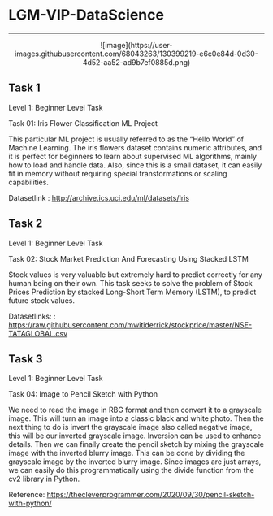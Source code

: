 # LGM-VIP-DataScience
---
<center>
![image](https://user-images.githubusercontent.com/68043263/130399219-e6c0e84d-0d30-4d52-aa52-ad9b7ef0885d.png)
</center>

## Task 1

Level 1: Beginner Level Task

Task 01: Iris Flower Classification ML Project

This particular ML project is usually referred to as the “Hello World” of Machine Learning. The iris flowers dataset contains numeric attributes, and it is perfect for beginners to learn about supervised ML algorithms, mainly how to load and handle data. Also, since this is a small dataset, it can easily fit in memory without requiring special transformations or scaling capabilities.

Datasetlink : http://archive.ics.uci.edu/ml/datasets/Iris 


## Task 2

Level 1: Beginner Level Task

Task 02: Stock Market Prediction And Forecasting Using Stacked LSTM

Stock values is very valuable but extremely hard to predict correctly for any human being on their own. This task seeks to solve the problem of Stock Prices Prediction by stacked Long-Short Term Memory (LSTM), to predict future stock values.

Datasetlinks: : https://raw.githubusercontent.com/mwitiderrick/stockprice/master/NSE-TATAGLOBAL.csv


## Task 3

Level 1: Beginner Level Task

Task 04: Image to Pencil Sketch with Python

We need to read the image in RBG format and then convert it to a grayscale image. This will turn an image into a classic black and white photo. Then the next thing to do is invert the grayscale image also called negative image, this will be our inverted grayscale image. Inversion can be used to enhance details. Then we can finally create the pencil sketch by mixing the grayscale image with the inverted blurry image. This can be done by dividing the grayscale image by the inverted blurry image. Since images are just arrays, we can easily do this programmatically using the divide function from the cv2 library in Python. 

Reference: https://thecleverprogrammer.com/2020/09/30/pencil-sketch-with-python/
